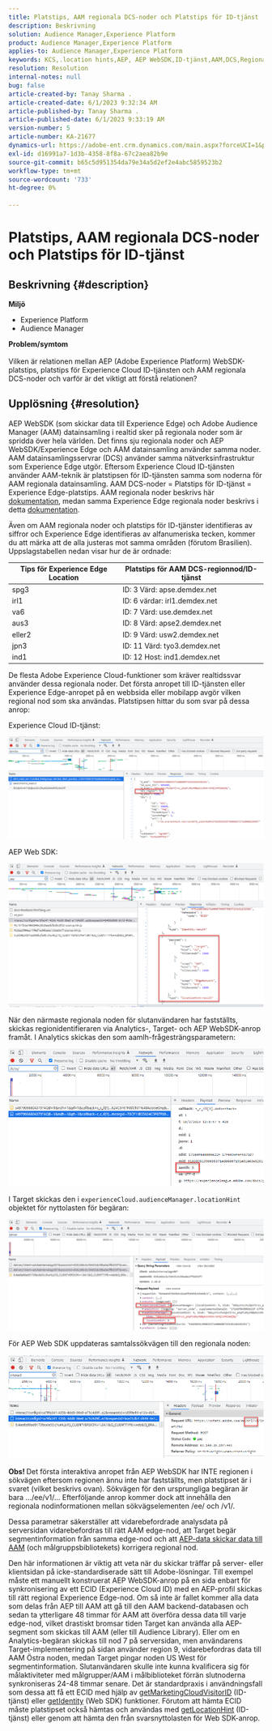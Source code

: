 ```yaml
---
title: Platstips, AAM regionala DCS-noder och Platstips för ID-tjänst
description: Beskrivning
solution: Audience Manager,Experience Platform
product: Audience Manager,Experience Platform
applies-to: Audience Manager,Experience Platform
keywords: KCS,.location hints,AEP, AEP WebSDK,ID-tjänst,AAM,DCS,Regional Nodes
resolution: Resolution
internal-notes: null
bug: false
article-created-by: Tanay Sharma .
article-created-date: 6/1/2023 9:32:34 AM
article-published-by: Tanay Sharma .
article-published-date: 6/1/2023 9:33:19 AM
version-number: 5
article-number: KA-21677
dynamics-url: https://adobe-ent.crm.dynamics.com/main.aspx?forceUCI=1&pagetype=entityrecord&etn=knowledgearticle&id=33ac4139-5f00-ee11-8f6e-6045bd0067ea
exl-id: d16991a7-1d3b-4358-8f8a-67c2aea82b9e
source-git-commit: b65c5d951354da79e34a5d2ef2e4abc5859523b2
workflow-type: tm+mt
source-wordcount: '733'
ht-degree: 0%

---
```


# Platstips, AAM regionala DCS-noder och Platstips för ID-tjänst

## Beskrivning {#description}

<b>Miljö</b>
- Experience Platform
- Audience Manager

<b>Problem/symtom</b><br><br>Vilken är relationen mellan AEP (Adobe Experience Platform) WebSDK-platstips, platstips för Experience Cloud ID-tjänsten och AAM regionala DCS-noder och varför är det viktigt att förstå relationen?<br>

## Upplösning {#resolution}


AEP WebSDK (som skickar data till Experience Edge) och Adobe Audience Manager (AAM) datainsamling i realtid sker på regionala noder som är spridda över hela världen. Det finns sju regionala noder och AEP WebSDK/Experience Edge och AAM datainsamling använder samma noder. AAM datainsamlingsservrar (DCS) använder samma nätverksinfrastruktur som Experience Edge utgör. Eftersom Experience Cloud ID-tjänsten använder AAM-teknik är platstipsen för ID-tjänsten samma som noderna för AAM regionala datainsamling. AAM DCS-noder = Platstips för ID-tjänst = Experience Edge-platstips. AAM regionala noder beskrivs här [dokumentation](https://experienceleague.adobe.com/docs/audience-manager/user-guide/api-and-sdk-code/dcs/dcs-api-reference/dcs-regions.html?lang=en), medan samma Experience Edge regionala noder beskrivs i detta [dokumentation](https://experienceleague.adobe.com/docs/experience-platform/edge-network-server-api/location-hints.html?lang=en).

Även om AAM regionala noder och platstips för ID-tjänster identifieras av siffror och Experience Edge identifieras av alfanumeriska tecken, kommer du att märka att de alla justeras mot samma områden (förutom Brasilien).  Uppslagstabellen nedan visar hur de är ordnade:


| Tips för Experience Edge Location | Platstips för AAM DCS-regionnod/ID-tjänst |
| --- | --- |
| spg3 | ID: 3 Värd: apse.demdex.net |
| irl1 | ID: 6 värdar: irl1.demdex.net |
| va6 | ID: 7 Värd: use.demdex.net |
| aus3 | ID: 8 Värd: apse2.demdex.net |
| eller2 | ID: 9 Värd: usw2.demdex.net |
| jpn3 | ID: 11 Värd: tyo3.demdex.net |
| ind1 | ID: 12 Host: ind1.demdex.net |


De flesta Adobe Experience Cloud-funktioner som kräver realtidssvar använder dessa regionala noder. Det första anropet till ID-tjänsten eller Experience Edge-anropet på en webbsida eller mobilapp avgör vilken regional nod som ska användas. Platstipsen hittar du som svar på dessa anrop:

Experience Cloud ID-tjänst:

![](assets/e80a1235-77bf-ed11-83ff-6045bd006239.png)



AEP Web SDK:

![](assets/8f50cbb3-75bf-ed11-83ff-6045bd006239.png)

När den närmaste regionala noden för slutanvändaren har fastställts, skickas regionidentifieraren via Analytics-, Target- och AEP WebSDK-anrop framåt. I Analytics skickas den som aamlh-frågesträngsparametern:

![](assets/33af14ff-77bf-ed11-83ff-6045bd006239.png)

I Target skickas den i `experienceCloud.audienceManager.locationHint` objektet för nyttolasten för begäran:

![](assets/dce94437-78bf-ed11-83ff-6045bd006239.png)

För AEP Web SDK uppdateras samtalssökvägen till den regionala noden:

![](assets/8245a050-79bf-ed11-83ff-6045bd006239.png)

<b>Obs! </b>Det första interaktiva anropet från AEP WebSDK har INTE regionen i sökvägen eftersom regionen ännu inte har fastställts, men platstipset är i svaret (vilket beskrivs ovan). Sökvägen för den ursprungliga begäran är bara .../ee/v1/... Efterföljande anrop kommer dock att innehålla den regionala nodinformationen mellan sökvägselementen /ee/ och /v1/.

Dessa parametrar säkerställer att vidarebefordrade analysdata på serversidan vidarebefordras till rätt AAM edge-nod, att Target begär segmentinformation från samma edge-nod och att [AEP-data skickar data till AAM](https://experienceleague.adobe.com/docs/audience-manager/user-guide/implementation-integration-guides/integration-experience-platform/aam-aep-audience-sharing.html?lang=en) (och målgruppsbibliotekets) korrigera regional nod.

Den här informationen är viktig att veta när du skickar träffar på server- eller klientsidan på icke-standardiserade sätt till Adobe-lösningar. Till exempel måste ett manuellt konstruerat AEP WebSDK-anrop på en sida enbart för synkronisering av ett ECID (Experience Cloud ID) med en AEP-profil skickas till rätt regional Experience Edge-nod. Om så inte är fallet kommer alla data som delas från AEP till AAM att gå till den AAM backend-databasen och sedan ta ytterligare 48 timmar för AAM att överföra dessa data till varje edge-nod, vilket drastiskt bromsar tiden Target kan använda alla AEP-segment som skickas till AAM (eller till Audience Library). Eller om en Analytics-begäran skickas till nod 7 på serversidan, men användarens Target-implementering på sidan använder region 9, vidarebefordras data till AAM Östra noden, medan Target pingar noden US West för segmentinformation. Slutanvändaren skulle inte kunna kvalificera sig för målaktiviteter med målgrupper/AAM i målbiblioteket förrän slutnoderna synkroniseras 24-48 timmar senare. Det är standardpraxis i användningsfall som dessa att få ett ECID med hjälp av [getMarketingCloudVisitorID](https://experienceleague.adobe.com/docs/id-service/using/id-service-api/methods/getmcvid.html?lang=en) (ID-tjänst) eller [getIdentity](https://experienceleague.adobe.com/docs/experience-platform/edge/extension/accessing-the-ecid.html?lang=en) (Web SDK) funktioner. Förutom att hämta ECID måste platstipset också hämtas och användas med [getLocationHint](https://experienceleague.adobe.com/docs/id-service/using/id-service-api/methods/getlocationhint.html?lang=en) (ID-tjänst) eller genom att hämta den från svarsnyttolasten för Web SDK-anrop.
